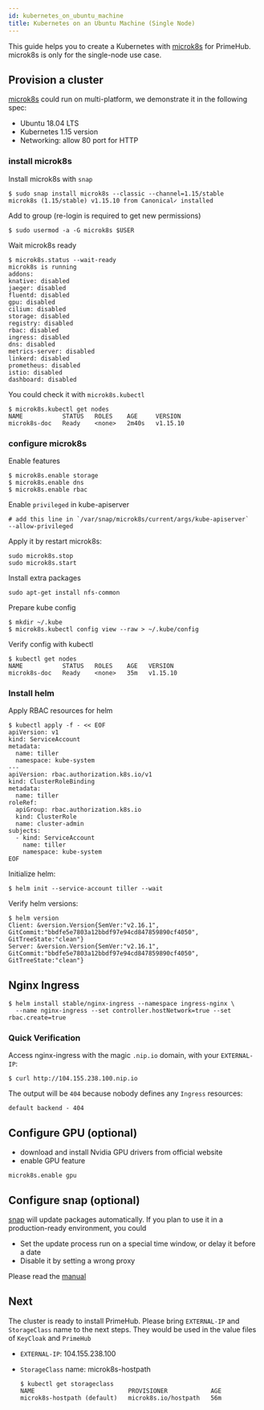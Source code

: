```yaml
---
id: kubernetes_on_ubuntu_machine
title: Kubernetes on an Ubuntu Machine (Single Node)
---
```


This guide helps you to create a Kubernetes with [microk8s](https://microk8s.io/) for PrimeHub. microk8s is only for the single-node use case.

## Provision a cluster

[microk8s](https://microk8s.io/) could run on multi-platform, we demonstrate it in the following spec:

* Ubuntu 18.04 LTS
* Kubernetes 1.15 version
* Networking: allow 80 port for HTTP
  

### install microk8s

Install microk8s with `snap`

```
$ sudo snap install microk8s --classic --channel=1.15/stable
microk8s (1.15/stable) v1.15.10 from Canonical✓ installed
```

Add to group (re-login is required to get new permissions)

```
$ sudo usermod -a -G microk8s $USER
```

Wait microk8s ready

```
$ microk8s.status --wait-ready
microk8s is running
addons:
knative: disabled
jaeger: disabled
fluentd: disabled
gpu: disabled
cilium: disabled
storage: disabled
registry: disabled
rbac: disabled
ingress: disabled
dns: disabled
metrics-server: disabled
linkerd: disabled
prometheus: disabled
istio: disabled
dashboard: disabled
```

You could check it with `microk8s.kubectl`

```
$ microk8s.kubectl get nodes
NAME           STATUS   ROLES    AGE     VERSION
microk8s-doc   Ready    <none>   2m40s   v1.15.10
```

### configure microk8s

Enable features

```
$ microk8s.enable storage
$ microk8s.enable dns
$ microk8s.enable rbac
```

Enable `privileged` in kube-apiserver

```
# add this line in `/var/snap/microk8s/current/args/kube-apiserver`
--allow-privileged
```

Apply it by restart microk8s:

```
sudo microk8s.stop
sudo microk8s.start
```

Install extra packages

```
sudo apt-get install nfs-common
```

Prepare kube config

```
$ mkdir ~/.kube
$ microk8s.kubectl config view --raw > ~/.kube/config
```

Verify config with kubectl

```
$ kubectl get nodes
NAME           STATUS   ROLES    AGE   VERSION
microk8s-doc   Ready    <none>   35m   v1.15.10
```


### Install helm

Apply RBAC resources for helm

```
$ kubectl apply -f - << EOF
apiVersion: v1
kind: ServiceAccount
metadata:
  name: tiller
  namespace: kube-system
---
apiVersion: rbac.authorization.k8s.io/v1
kind: ClusterRoleBinding
metadata:
  name: tiller
roleRef:
  apiGroup: rbac.authorization.k8s.io
  kind: ClusterRole
  name: cluster-admin
subjects:
  - kind: ServiceAccount
    name: tiller
    namespace: kube-system
EOF
```

Initialize helm:

```
$ helm init --service-account tiller --wait
```

Verify helm versions:

```
$ helm version
Client: &version.Version{SemVer:"v2.16.1", GitCommit:"bbdfe5e7803a12bbdf97e94cd847859890cf4050", GitTreeState:"clean"}
Server: &version.Version{SemVer:"v2.16.1", GitCommit:"bbdfe5e7803a12bbdf97e94cd847859890cf4050", GitTreeState:"clean"}
```

## Nginx Ingress


```
$ helm install stable/nginx-ingress --namespace ingress-nginx \
  --name nginx-ingress --set controller.hostNetwork=true --set rbac.create=true
```


### Quick Verification

Access nginx-ingress with the magic `.nip.io` domain, with your `EXTERNAL-IP`:

```
$ curl http://104.155.238.100.nip.io
```

The output will be `404` because nobody defines any `Ingress` resources:

```
default backend - 404
```

## Configure GPU (optional)

* download and install Nvidia GPU drivers from official website
* enable GPU feature

```
microk8s.enable gpu
```

## Configure snap (optional)

[snap](https://snapcraft.io/) will update packages automatically. If you plan to use it in a production-ready environment, you could

* Set the update process run on a special time window, or delay it before a date
* Disable it by setting a wrong proxy

Please read the [manual](https://snapcraft.io/docs/keeping-snaps-up-to-date)


## Next

The cluster is ready to install PrimeHub. Please bring `EXTERNAL-IP` and `StorageClass` name to the next steps. They would be used in the value files of `KeyCloak` and `PrimeHub`

* `EXTERNAL-IP`: 104.155.238.100

* `StorageClass` name: microk8s-hostpath
    ```
    $ kubectl get storageclass
    NAME                          PROVISIONER            AGE
    microk8s-hostpath (default)   microk8s.io/hostpath   56m
    ```


